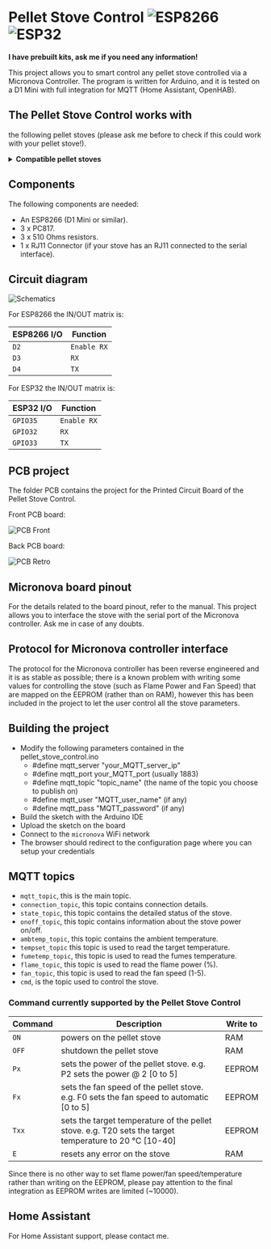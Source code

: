 # Pellet Stove Control ![ESP8266](https://img.shields.io/badge/ESP-8266-000000.svg?longCache=true&style=flat&colorA=CCCC33) ![ESP32](https://img.shields.io/badge/ESP-32-000000.svg?longCache=true&style=flat&colorA=FF3500)

**I have prebuilt kits, ask me if you need any information!**

This project allows you to smart control any pellet stove controlled via a Micronova Controller.
The program is written for Arduino, and it is tested on a D1 Mini with full integration for MQTT (Home Assistant, OpenHAB).

## The Pellet Stove Control works with
the following pellet stoves (please ask me before to check if this could work with your
pellet stove!).
<details>
<summary><b>Compatible pellet stoves</b></summary>

- AMG S.p.A. (Artel, Kalor, Tepor, Foco, Adler)
- Anselmo Cola
- L'Asolana
- Boreal
- Bronpi
- Cadel
- Clam
- Corisit S.r.l. (Lincar, Vulcania, Arce)
- Ecoteck
- EL.FIRE
- EOSS
- EvaCalor
- Fontana Calore
- Fonte Flamme
- Galletti
- Globe-Fire
- Italiana Camini
- Jolly Mec
- Karmek
- Kepo
- Klover
- Laminox
- LMX
- La Nordica S.p.A (Extraflame, Dal Zotto)
- Lorflam
- MCZ (Brisach, Cadel, FreePoint, Pegaso, Red)
- Moretti Design
- Nordic Fire
- Piazetta
- Sicalor
- Solius
- Stufe a pellet Italia
- Tecnoflam
- Termoflam
- Thermoflux
- TS
- Ungaro
- Zibro
- Kalor Compact (boiler, fumesTempAddr 0xFF, flamePowerAddr 0x37)
- ITC Layma (boiler, fumesTempAddr 0x5A, no water pressure value available)
- ETNA Giulia EVO (Micronova J042, fumes temp and power reading doesn't work for the moment)
- Extraflame Teodora Evo (at least turning on works)
- El.Fire Venice Slim
- Palazzetti Ecofire Violetta 7 (tested)
- RED Loto
- MCZ Kaika/Face
- FreePoint Sharp
- Piazetta P958D
- Piazetta Line
- Anselmo Cola Aloe
- Solius Geres
- L'Asolana Marina
</details>

## Components
The following components are needed:
- An ESP8266 (D1 Mini or similar).
- 3 x PC817.
- 3 x 510 Ohms resistors.
- 1 x RJ11 Connector (if your stove has an RJ11 connected to the serial interface).

## Circuit diagram
![Schematics](https://user-images.githubusercontent.com/26959336/217276025-cc22cac3-172c-4b23-bbed-d59402fb56fb.png)

For ESP8266 the IN/OUT matrix is:

|ESP8266 I/O|Function|
|---|---|
|`D2`|`Enable RX`|
|`D3`|`RX`|
|`D4`|`TX`|

For ESP32 the IN/OUT matrix is:

|ESP32 I/O|Function|
|---|---|
|`GPIO35`|`Enable RX`|
|`GPIO32`|`RX`|
|`GPIO33`|`TX`|

## PCB project
The folder PCB contains the project for the Printed Circuit Board of the Pellet Stove Control.

Front PCB board:

![PCB Front](https://user-images.githubusercontent.com/26959336/221350145-703fa86c-7866-4b43-a54f-4f3aa0b211a6.jpg)

Back PCB board:

![PCB Retro](https://user-images.githubusercontent.com/26959336/221350151-4c8e91c2-f829-4022-836e-27dc6b2e277f.jpg)

## Micronova board pinout
For the details related to the board pinout, refer to the manual. This project allows you to interface the stove with the serial port of the Micronova controller. Ask me in case of any doubts.

## Protocol for Micronova controller interface
The protocol for the Micronova controller has been reverse engineered and it is as stable as possible; there is a known problem with writing some values for controlling the stove (such as Flame Power and Fan Speed) that are mapped on the EEPROM (rather than on RAM), however this has been included in the project to let the user control all the stove parameters.

## Building the project
- Modify the following parameters contained in the pellet_stove_control.ino
  - #define mqtt_server "your_MQTT_server_ip"
  - #define mqtt_port your_MQTT_port (usually 1883)
  - #define mqtt_topic "topic_name" (the name of the topic you choose to publish on)
  - #define mqtt_user "MQTT_user_name" (if any)
  - #define mqtt_pass "MQTT_password" (if any)
- Build the sketch with the Arduino IDE
- Upload the sketch on the board
- Connect to the `micronova` WiFi network
- The browser should redirect to the configuration page where you can setup your credentials

## MQTT topics
- `mqtt_topic`, this is the main topic.
- `connection_topic`, this topic contains connection details.
- `state_topic`, this topic contains the detailed status of the stove.
- `onoff_topic`, this topic contains information about the stove power on/off.
- `ambtemp_topic`, this topic contains the ambient temperature.
- `tempset_topic` this topic is used to read the target temperature.
- `fumetemp_topic`, this topic is used to read the fumes temperature.
- `flame_topic`, this topic is used to read the flame power (%).
- `fan_topic`, this topic is used to read the fan speed (1-5).
- `cmd`, is the topic used to control the stove.

### Command currently supported by the Pellet Stove Control
|Command   |Description   | Write to |
|---|---|---|
|`ON`   |powers on the pellet stove  | RAM |
|`OFF`   | shutdown the pellet stove  | RAM |
|`Px`  |sets the power of the pellet stove. e.g. P2 sets the power @ 2 [0 to 5]  | EEPROM |
|`Fx`  |sets the fan speed of the pellet stove. e.g. F0 sets the fan speed to automatic [0 to 5] | EEPROM |
|`Txx`  |sets the target temperature of the pellet stove. e.g. T20 sets the target temperature to 20 °C [10-40]  | EEPROM |
|`E`  |resets any error on the stove   | RAM |

Since there is no other way to set flame power/fan speed/temperature rather than writing on the EEPROM, please pay attention to the final integration as EEPROM writes are limited (~10000).

## Home Assistant
For Home Assistant support, please contact me.
